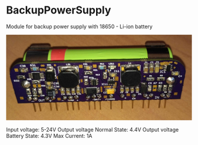 # BackupPowerSupply
Module for backup power supply with 18650 - Li-ion battery

<img src="Images/top.jpg">

Input voltage: 5-24V
Output voltage Normal State: 4.4V
Output voltage Battery State: 4.3V
Max Current: 1A